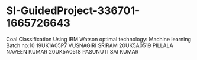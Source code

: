 # SI-GuidedProject-336701-1665726643
Coal Classification Using IBM Watson
optimal technology: Machine learning
Batch no:10
        19UK1A05P7	VUSNAGIRI SRIRAM
        20UK5A0519	PILLALA NAVEEN KUMAR
	20UK5A0518	PASUNUTI SAI KUMAR
